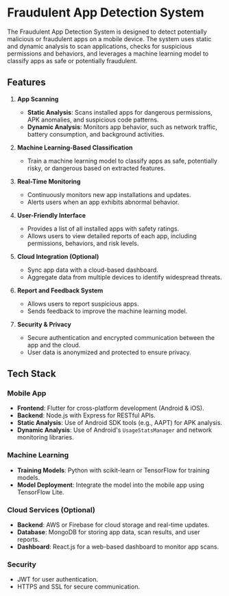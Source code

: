 # Fraudulent App Detection System

The Fraudulent App Detection System is designed to detect potentially malicious or fraudulent apps on a mobile device. The system uses static and dynamic analysis to scan applications, checks for suspicious permissions and behaviors, and leverages a machine learning model to classify apps as safe or potentially fraudulent.

## Features

1. **App Scanning**
   - **Static Analysis**: Scans installed apps for dangerous permissions, APK anomalies, and suspicious code patterns.
   - **Dynamic Analysis**: Monitors app behavior, such as network traffic, battery consumption, and background activities.

2. **Machine Learning-Based Classification**
   - Train a machine learning model to classify apps as safe, potentially risky, or dangerous based on extracted features.
   
3. **Real-Time Monitoring**
   - Continuously monitors new app installations and updates.
   - Alerts users when an app exhibits abnormal behavior.

4. **User-Friendly Interface**
   - Provides a list of all installed apps with safety ratings.
   - Allows users to view detailed reports of each app, including permissions, behaviors, and risk levels.

5. **Cloud Integration (Optional)**
   - Sync app data with a cloud-based dashboard.
   - Aggregate data from multiple devices to identify widespread threats.

6. **Report and Feedback System**
   - Allows users to report suspicious apps.
   - Sends feedback to improve the machine learning model.

7. **Security & Privacy**
   - Secure authentication and encrypted communication between the app and the cloud.
   - User data is anonymized and protected to ensure privacy.

## Tech Stack

### Mobile App
- **Frontend**: Flutter for cross-platform development (Android & iOS).
- **Backend**: Node.js with Express for RESTful APIs.
- **Static Analysis**: Use of Android SDK tools (e.g., AAPT) for APK analysis.
- **Dynamic Analysis**: Use of Android's `UsageStatsManager` and network monitoring libraries.

### Machine Learning
- **Training Models**: Python with scikit-learn or TensorFlow for training models.
- **Model Deployment**: Integrate the model into the mobile app using TensorFlow Lite.

### Cloud Services (Optional)
- **Backend**: AWS or Firebase for cloud storage and real-time updates.
- **Database**: MongoDB for storing app data, scan results, and user reports.
- **Dashboard**: React.js for a web-based dashboard to monitor app scans.

### Security
- JWT for user authentication.
- HTTPS and SSL for secure communication.


